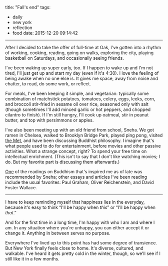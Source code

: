 title: "Fall's end"
tags:
  - daily
  - new york
  - reflection
  - food
date: 2015-12-20 09:14:42
---

After I decided to take the offer of full-time at Oak, I've gotten into a rhythm of working, cooking, reading, going on walks, exploring the city, playing basketball on Saturdays, and occasionally seeing friends.

I've been waking up super early, too. If I happen to wake up and I'm not tired, I'll just get up and start my day (even if it's 4:30). I love the feeling of being awake when no one else is. It gives me space, away from noise and chatter, to read, do some work, or reflect.

For meals, I've been keeping it simple, and vegetarian: typically some combination of matchstick potatoes, tomatoes, celery, eggs, leeks, corn, and broccoli stir-fried in sesame oil over rice, seasoned only with salt (though sometimes I'll add minced garlic or hot peppers, and chopped cilantro to finish). If I'm still hungry, I'll cook up oatmeal, stir in peanut butter, and top with persimmons or apples.

I've also been meeting up with an old friend from school, Sneha. We got ramen in Chelsea, walked to Brooklyn Bridge Park, played ping pong, visited [the Met](http://www.metmuseum.org/), and have been discussing Buddhist philosophy. I imagine that's what people used to do for entertainment, before movies and other passive activities. What a strange concept, right? To spend your free time on intellectual enrichment. (This isn't to say that I don't like watching movies; I do. But my favorite part is discussing them afterwards.)

[One](http://slbuddhists.org/inanutshell/brahmavihara.html) of the readings on Buddhism that's inspired me as of late was recommended by Sneha; other essays and articles I've been reading include the usual favorites: Paul Graham, Oliver Reichenstein, and David Foster Wallace.

---
I have to keep reminding myself that happiness lies in the everyday, because it's easy to think “I'll be happy when *this*” or “I'll be happy when *that*.” 

And for the first time in a long time, I'm happy with who I am and where I am. In any situation where you're unhappy, you can either accept it or change it. Anything in between serves no purpose.

Everywhere I've lived up to this point has had some degree of transience. But New York finally feels close to home. It's diverse, cultured, and walkable. I've heard it gets pretty cold in the winter, though, so we'll see if I still like it in a few months.
